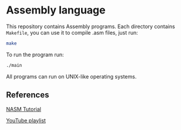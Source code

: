 # Assembly language

This repository contains Assembly programs. Each directory contains `Makefile`, you can use it to compile .asm files, just run:

```sh
make
```

To run the program run:

```sh
./main
```

All programs can run on UNIX-like operating systems.

## References

[NASM Tutorial](https://cs.lmu.edu/~ray/notes/nasmtutorial/)

[YouTube playlist](https://youtube.com/playlist?list=PLd-kTafWJCJN6OpkPAKzmqVnyCFUrDLTh)
